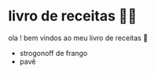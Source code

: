 # livro de receitas :woman_cook:

ola ! bem vindos ao meu livro de receitas :wave:

- strogonoff de frango
- pavê